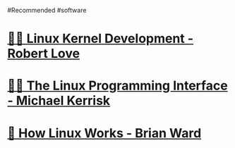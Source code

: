 #Recommended #software 
# [📘👶 Linux Kernel Development - Robert Love](https://www.oreilly.com/library/view/linux-kernel-development/9780768696974/)
# [📘💎 The Linux Programming Interface - Michael Kerrisk](https://man7.org/tlpi/)
# [📘 How Linux Works - Brian Ward](https://nostarch.com/howlinuxworks3)
